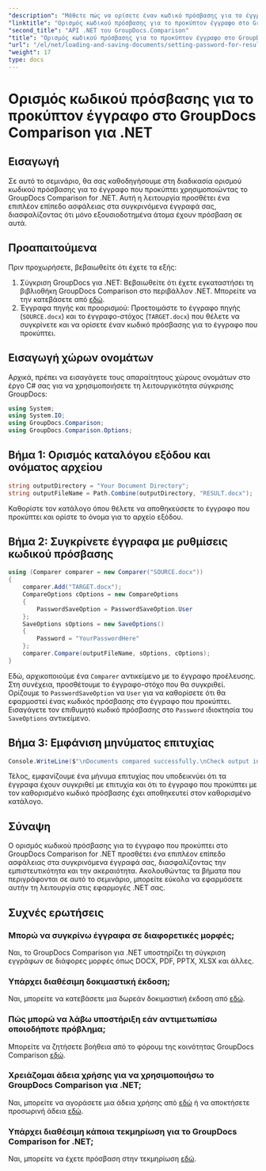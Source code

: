 ```yaml
---
"description": "Μάθετε πώς να ορίσετε έναν κωδικό πρόσβασης για τα έγγραφα που προκύπτουν στο GroupDocs Comparison for .NET. Βελτιώστε την ασφάλεια και προστατέψτε τα συγκρινόμενα αρχεία σας."
"linktitle": "Ορισμός κωδικού πρόσβασης για το προκύπτον έγγραφο στο GroupDocs Comparison για .NET"
"second_title": "API .NET του GroupDocs.Comparison"
"title": "Ορισμός κωδικού πρόσβασης για το προκύπτον έγγραφο στο GroupDocs Comparison για .NET"
"url": "/el/net/loading-and-saving-documents/setting-password-for-resultant-document/"
"weight": 17
type: docs
---
```

# Ορισμός κωδικού πρόσβασης για το προκύπτον έγγραφο στο GroupDocs Comparison για .NET

## Εισαγωγή
Σε αυτό το σεμινάριο, θα σας καθοδηγήσουμε στη διαδικασία ορισμού κωδικού πρόσβασης για το έγγραφο που προκύπτει χρησιμοποιώντας το GroupDocs Comparison for .NET. Αυτή η λειτουργία προσθέτει ένα επιπλέον επίπεδο ασφάλειας στα συγκρινόμενα έγγραφά σας, διασφαλίζοντας ότι μόνο εξουσιοδοτημένα άτομα έχουν πρόσβαση σε αυτά.
## Προαπαιτούμενα
Πριν προχωρήσετε, βεβαιωθείτε ότι έχετε τα εξής:
1. Σύγκριση GroupDocs για .NET: Βεβαιωθείτε ότι έχετε εγκαταστήσει τη βιβλιοθήκη GroupDocs Comparison στο περιβάλλον .NET. Μπορείτε να την κατεβάσετε από [εδώ](https://releases.groupdocs.com/comparison/net/).
2. Έγγραφα πηγής και προορισμού: Προετοιμάστε το έγγραφο πηγής (`SOURCE.docx`) και το έγγραφο-στόχος (`TARGET.docx`) που θέλετε να συγκρίνετε και να ορίσετε έναν κωδικό πρόσβασης για το έγγραφο που προκύπτει.

## Εισαγωγή χώρων ονομάτων
Αρχικά, πρέπει να εισαγάγετε τους απαραίτητους χώρους ονομάτων στο έργο C# σας για να χρησιμοποιήσετε τη λειτουργικότητα σύγκρισης GroupDocs:
```csharp
using System;
using System.IO;
using GroupDocs.Comparison;
using GroupDocs.Comparison.Options;
```
## Βήμα 1: Ορισμός καταλόγου εξόδου και ονόματος αρχείου
```csharp
string outputDirectory = "Your Document Directory";
string outputFileName = Path.Combine(outputDirectory, "RESULT.docx");
```
Καθορίστε τον κατάλογο όπου θέλετε να αποθηκεύσετε το έγγραφο που προκύπτει και ορίστε το όνομα για το αρχείο εξόδου.
## Βήμα 2: Συγκρίνετε έγγραφα με ρυθμίσεις κωδικού πρόσβασης
```csharp
using (Comparer comparer = new Comparer("SOURCE.docx"))
{
    comparer.Add("TARGET.docx");
    CompareOptions cOptions = new CompareOptions
    {
        PasswordSaveOption = PasswordSaveOption.User
    };
    SaveOptions sOptions = new SaveOptions()
    {
        Password = "YourPasswordHere"
    };
    comparer.Compare(outputFileName, sOptions, cOptions);
}
```
Εδώ, αρχικοποιούμε ένα `Comparer` αντικείμενο με το έγγραφο προέλευσης. Στη συνέχεια, προσθέτουμε το έγγραφο-στόχο που θα συγκριθεί. Ορίζουμε το `PasswordSaveOption` να `User` για να καθορίσετε ότι θα εφαρμοστεί ένας κωδικός πρόσβασης στο έγγραφο που προκύπτει. Εισαγάγετε τον επιθυμητό κωδικό πρόσβασης στο `Password` ιδιοκτησία του `SaveOptions` αντικείμενο.
## Βήμα 3: Εμφάνιση μηνύματος επιτυχίας
```csharp
Console.WriteLine($"\nDocuments compared successfully.\nCheck output in {outputDirectory}.");
```
Τέλος, εμφανίζουμε ένα μήνυμα επιτυχίας που υποδεικνύει ότι τα έγγραφα έχουν συγκριθεί με επιτυχία και ότι το έγγραφο που προκύπτει με τον καθορισμένο κωδικό πρόσβασης έχει αποθηκευτεί στον καθορισμένο κατάλογο.

## Σύναψη
Ο ορισμός κωδικού πρόσβασης για το έγγραφο που προκύπτει στο GroupDocs Comparison for .NET προσθέτει ένα επιπλέον επίπεδο ασφάλειας στα συγκρινόμενα έγγραφά σας, διασφαλίζοντας την εμπιστευτικότητα και την ακεραιότητα. Ακολουθώντας τα βήματα που περιγράφονται σε αυτό το σεμινάριο, μπορείτε εύκολα να εφαρμόσετε αυτήν τη λειτουργία στις εφαρμογές .NET σας.
## Συχνές ερωτήσεις
### Μπορώ να συγκρίνω έγγραφα σε διαφορετικές μορφές;
Ναι, το GroupDocs Comparison για .NET υποστηρίζει τη σύγκριση εγγράφων σε διάφορες μορφές όπως DOCX, PDF, PPTX, XLSX και άλλες.
### Υπάρχει διαθέσιμη δοκιμαστική έκδοση;
Ναι, μπορείτε να κατεβάσετε μια δωρεάν δοκιμαστική έκδοση από [εδώ](https://releases.groupdocs.com/).
### Πώς μπορώ να λάβω υποστήριξη εάν αντιμετωπίσω οποιοδήποτε πρόβλημα;
Μπορείτε να ζητήσετε βοήθεια από το φόρουμ της κοινότητας GroupDocs Comparison [εδώ](https://forum.groupdocs.com/c/comparison/12).
### Χρειάζομαι άδεια χρήσης για να χρησιμοποιήσω το GroupDocs Comparison για .NET;
Ναι, μπορείτε να αγοράσετε μια άδεια χρήσης από [εδώ](https://purchase.groupdocs.com/buy) ή να αποκτήσετε προσωρινή άδεια [εδώ](https://purchase.groupdocs.com/temporary-license/).
### Υπάρχει διαθέσιμη κάποια τεκμηρίωση για το GroupDocs Comparison for .NET;
Ναι, μπορείτε να έχετε πρόσβαση στην τεκμηρίωση [εδώ](https://tutorials.groupdocs.com/comparison/net/).